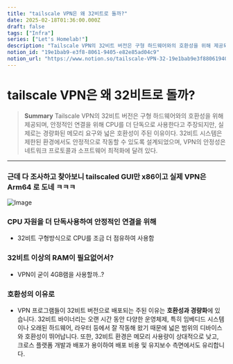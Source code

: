 ```yaml
---
title: "tailscale VPN은 왜 32비트로 돌까?"
date: 2025-02-18T01:36:00.000Z
draft: false
tags: ["Infra"]
series: ["Let's Homelab!"]
description: "Tailscale VPN의 32비트 버전은 구형 하드웨어와의 호환성을 위해 제공되며, 안정적인 연결을 위해 CPU를 더 단독으로 사용한다고 주장되지만, 실제로는 경량화된 메모리 요구와 넓은 호환성이 주된 이유이다. 32비트 시스템은 제한된 환경에서도 안정적으로 작동할 수 있도록 설계되었으며, VPN의 안정성은 네트워크 프로토콜과 소프트웨어 최적화에 달려 있다."
notion_id: "19e1bab9-e3f8-8061-9405-e82e85ad04c9"
notion_url: "https://www.notion.so/tailscale-VPN-32-19e1bab9e3f880619405e82e85ad04c9"
---
```


# tailscale VPN은 왜 32비트로 돌까?

> **Summary**
> Tailscale VPN의 32비트 버전은 구형 하드웨어와의 호환성을 위해 제공되며, 안정적인 연결을 위해 CPU를 더 단독으로 사용한다고 주장되지만, 실제로는 경량화된 메모리 요구와 넓은 호환성이 주된 이유이다. 32비트 시스템은 제한된 환경에서도 안정적으로 작동할 수 있도록 설계되었으며, VPN의 안정성은 네트워크 프로토콜과 소프트웨어 최적화에 달려 있다.

---

### 근데 다 조사하고 찾아보니 tailscaled GUI만 x86이고 실제 VPN은 Arm64 로 도네 ㅋㅋㅋ

![Image](https://prod-files-secure.s3.us-west-2.amazonaws.com/09ccd4d5-876c-4bba-bbdf-cc77a0a11257/dd23cf6c-4cc5-435b-8607-20fc57f31ae6/image.png?X-Amz-Algorithm=AWS4-HMAC-SHA256&X-Amz-Content-Sha256=UNSIGNED-PAYLOAD&X-Amz-Credential=ASIAZI2LB4666TXG2TBD%2F20250724%2Fus-west-2%2Fs3%2Faws4_request&X-Amz-Date=20250724T083420Z&X-Amz-Expires=3600&X-Amz-Security-Token=IQoJb3JpZ2luX2VjEAAaCXVzLXdlc3QtMiJHMEUCIQC%2BIHlnAil3vn5WBPzVuT9Owjzn5UBiW0RbV5ds4p4ZLQIgYYuXjj2%2F7iPRSfDuLnRJbbi2DQjnNURG3w%2BsGoffHvcq%2FwMIKRAAGgw2Mzc0MjMxODM4MDUiDE%2BI%2FxdxbPIbkXVR%2FCrcAyfv%2BxHOPIr0z7NzXQrXfNFzFCT0LQ7%2Bqzrm7%2Fs2TQpUpxVxdHSI9TEOFJLsQCu2Ijkj0FsqV4GZxLE9Ex1LGZEDZW85WWxaySO1W184Vlh3GlUYZepoKSLwtluT2duIt5hnAGHhdsJeg%2FWxei0R%2FYBhihii%2FK0OGwWQa4hzFwBdNIrmtwMX62mslCgKwFGbbomAP90sUlU97yxbhhTGde%2F8JG6LuQ33FvKYs7AhGc6q860yxrNd05sUUYKqhtFjnVnwri6s%2F2T4r7EyRRmO2AhcHQWOx7UjYDg5EhVtv3B0ptI818FMxEskjOaANvtqezr2H4qlPsoDXUrSL%2FuXaDjKCHueFAll9X9gQkT2pjV3mYYf0p94xzFOJdTEwJFYWKXiWzNrQEXrAsAipdty%2F5Fe76uV6w8hvpXcXimHTZPXhpNT3A6Euxm8hkre0NN%2BAWsTv5uYh3s%2BQEnddLQ6y7jFy2R8%2FGYBU2Wy6rDmK36ku057u3M20qnPgBD3NOtKw1PZm3uPaOr9on67oLKsosT6OLMpt9WUfbNDpenn82f1x9Ac%2FpAYlRgoDX4Ztbo9n7Tg01KrjO270oPyltANVsy%2FsBgrZy7gesI5LW02C3loz9yFcrFJblORFOmwMNLOh8QGOqUB3CcClE%2BDqUYieq4jp0Q2LYzV6UgJb4qKkqWo7ZtT0v2zldQb1z8IbPBmK%2FcTKxL52ms7ItaFU%2FS1wrVVxf7%2FVogW3aVf3gO4I%2BeggcUNyoO%2FnIpK12U8NIdHJGmeSoEVtzfaGr0TjwM3AdmX%2Bi1QAdSVMmZtKasL28Q%2FS5U3av%2Fr9ofGs8V3SywQMPGYaxwDTKanegiVOqdCtHqOo7kTNj9B2xlE&X-Amz-Signature=6f0ec77afd1f6d18f81a01d32f3cc296c52159e02742b37c3209763d47c824e5&X-Amz-SignedHeaders=host&x-amz-checksum-mode=ENABLED&x-id=GetObject)

### CPU 자원을 더 단독사용하여 안정적인 연결을 위해

- 32비트 구형방식으로 CPU를 조금 더 점유하여 사용함
### 32비트 이상의 RAM이 필요없어서?

- VPN이 굳이 4GB램을 사용할까..?
### 호환성의 이유로

- VPN 프로그램들이 32비트 버전으로 배포되는 주된 이유는 **호환성과 경량화**에 있습니다. 32비트 바이너리는 오랜 시간 동안 다양한 운영체제, 특히 임베디드 시스템이나 오래된 하드웨어, 라우터 등에서 잘 작동해 왔기 때문에 넓은 범위의 디바이스와 호환성이 뛰어납니다. 또한, 32비트 환경은 메모리 사용량이 상대적으로 낮고, 크로스 플랫폼 개발과 배포가 용이하여 배포 비용 및 유지보수 측면에서도 유리합니다.

